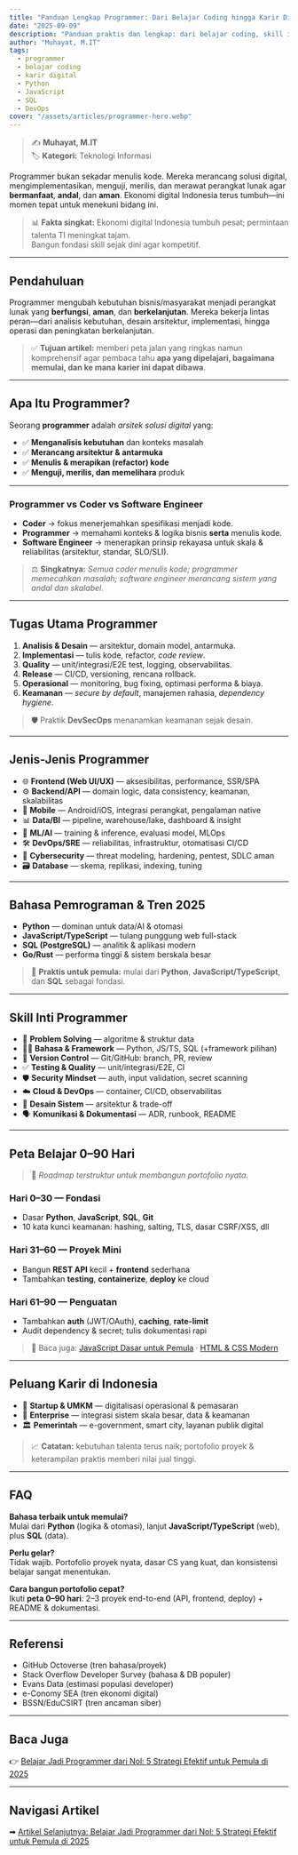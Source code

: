 ```yaml
---
title: "Panduan Lengkap Programmer: Dari Belajar Coding hingga Karir Digital Masa Depan"
date: "2025-09-09"
description: "Panduan praktis dan lengkap: dari belajar coding, skill inti, peta belajar 0–90 hari, hingga peluang karir digital di Indonesia."
author: "Muhayat, M.IT"
tags:
  - programmer
  - belajar coding
  - karir digital
  - Python
  - JavaScript
  - SQL
  - DevOps
cover: "/assets/articles/programmer-hero.webp"
---
```


> ✍️ **Muhayat, M.IT**  
> 🏷️ **Kategori:** Teknologi Informasi  


Programmer bukan sekadar menulis kode. Mereka merancang solusi digital, mengimplementasikan, menguji, merilis, dan merawat perangkat lunak agar **bermanfaat**, **andal**, dan **aman**. Ekonomi digital Indonesia terus tumbuh—ini momen tepat untuk menekuni bidang ini.

> 📊 **Fakta singkat:** Ekonomi digital Indonesia tumbuh pesat; permintaan talenta TI meningkat tajam.  
> Bangun fondasi skill sejak dini agar kompetitif.  

---

## Pendahuluan

Programmer mengubah kebutuhan bisnis/masyarakat menjadi perangkat lunak yang **berfungsi**, **aman**, dan **berkelanjutan**. Mereka bekerja lintas peran—dari analisis kebutuhan, desain arsitektur, implementasi, hingga operasi dan peningkatan berkelanjutan.

> ✅ **Tujuan artikel:** memberi peta jalan yang ringkas namun komprehensif agar pembaca tahu **apa yang dipelajari, bagaimana memulai, dan ke mana karier ini dapat dibawa**.  

---

## Apa Itu Programmer?

Seorang **programmer** adalah *arsitek solusi digital* yang:  

- ✅ **Menganalisis kebutuhan** dan konteks masalah  
- ✅ **Merancang arsitektur & antarmuka**  
- ✅ **Menulis & merapikan (refactor) kode**  
- ✅ **Menguji, merilis, dan memelihara** produk  

---

### Programmer vs Coder vs Software Engineer

- **Coder** → fokus menerjemahkan spesifikasi menjadi kode.  
- **Programmer** → memahami konteks & logika bisnis **serta** menulis kode.  
- **Software Engineer** → menerapkan prinsip rekayasa untuk skala & reliabilitas (arsitektur, standar, SLO/SLI).  

> ⚖️ **Singkatnya:** *Semua coder menulis kode; programmer memecahkan masalah; software engineer merancang sistem yang andal dan skalabel.*  

---

## Tugas Utama Programmer

1. **Analisis & Desain** — arsitektur, domain model, antarmuka.  
2. **Implementasi** — tulis kode, refactor, *code review*.  
3. **Quality** — unit/integrasi/E2E test, logging, observabilitas.  
4. **Release** — CI/CD, versioning, rencana rollback.  
5. **Operasional** — monitoring, bug fixing, optimasi performa & biaya.  
6. **Keamanan** — *secure by default*, manajemen rahasia, *dependency hygiene*.  

> 🛡️ Praktik **DevSecOps** menanamkan keamanan sejak desain.  

---

## Jenis-Jenis Programmer

- 🌐 **Frontend (Web UI/UX)** — aksesibilitas, performance, SSR/SPA  
- ⚙️ **Backend/API** — domain logic, data consistency, keamanan, skalabilitas  
- 📱 **Mobile** — Android/iOS, integrasi perangkat, pengalaman native  
- 📊 **Data/BI** — pipeline, warehouse/lake, dashboard & insight  
- 🧠 **ML/AI** — training & inference, evaluasi model, MLOps  
- 🛠️ **DevOps/SRE** — reliabilitas, infrastruktur, otomatisasi CI/CD  
- 🔐 **Cybersecurity** — threat modeling, hardening, pentest, SDLC aman  
- 🗃️ **Database** — skema, replikasi, indexing, tuning  

---

## Bahasa Pemrograman & Tren 2025

- **Python** — dominan untuk data/AI & otomasi  
- **JavaScript/TypeScript** — tulang punggung web full-stack  
- **SQL (PostgreSQL)** — analitik & aplikasi modern  
- **Go/Rust** — performa tinggi & sistem berskala besar  

> 🎯 **Praktis untuk pemula:** mulai dari **Python**, **JavaScript/TypeScript**, dan **SQL** sebagai fondasi.  

---

## Skill Inti Programmer

- 🧩 **Problem Solving** — algoritme & struktur data  
- 👨‍💻 **Bahasa & Framework** — Python, JS/TS, SQL (+framework pilihan)  
- 🧬 **Version Control** — Git/GitHub: branch, PR, review  
- ✅ **Testing & Quality** — unit/integrasi/E2E, CI  
- 🛡️ **Security Mindset** — auth, input validation, secret scanning  
- ☁️ **Cloud & DevOps** — container, CI/CD, observabilitas  
- 🧱 **Desain Sistem** — arsitektur & trade-off  
- 🗣️ **Komunikasi & Dokumentasi** — ADR, runbook, README  

---

## Peta Belajar 0–90 Hari

> 🎯 *Roadmap terstruktur untuk membangun portofolio nyata.*  

### Hari 0–30 — Fondasi
- Dasar **Python**, **JavaScript**, **SQL**, **Git**  
- 10 kata kunci keamanan: hashing, salting, TLS, dasar CSRF/XSS, dll  

### Hari 31–60 — Proyek Mini
- Bangun **REST API** kecil + **frontend** sederhana  
- Tambahkan **testing**, **containerize**, **deploy** ke cloud  

### Hari 61–90 — Penguatan
- Tambahkan **auth** (JWT/OAuth), **caching**, **rate-limit**  
- Audit dependency & secret; tulis dokumentasi rapi  

> 🔗 Baca juga: [JavaScript Dasar untuk Pemula](/articles/js-dasar) · [HTML & CSS Modern](/articles/html-css-modern)  

---

## Peluang Karir di Indonesia

- 🚀 **Startup & UMKM** — digitalisasi operasional & pemasaran  
- 🏢 **Enterprise** — integrasi sistem skala besar, data & keamanan  
- 🏛️ **Pemerintah** — e-government, smart city, layanan publik digital  

> 📈 **Catatan:** kebutuhan talenta terus naik; portofolio proyek & keterampilan praktis memberi nilai jual tinggi.  

---

## FAQ

**Bahasa terbaik untuk memulai?**  
Mulai dari **Python** (logika & otomasi), lanjut **JavaScript/TypeScript** (web), plus **SQL** (data).  

**Perlu gelar?**  
Tidak wajib. Portofolio proyek nyata, dasar CS yang kuat, dan konsistensi belajar sangat menentukan.  

**Cara bangun portofolio cepat?**  
Ikuti **peta 0–90 hari**: 2–3 proyek end-to-end (API, frontend, deploy) + README & dokumentasi.  

---

## Referensi

- GitHub Octoverse (tren bahasa/proyek)  
- Stack Overflow Developer Survey (bahasa & DB populer)  
- Evans Data (estimasi populasi developer)  
- e-Conomy SEA (tren ekonomi digital)  
- BSSN/EduCSIRT (tren ancaman siber)  

---

## Baca Juga

👉 [Belajar Jadi Programmer dari Nol: 5 Strategi Efektif untuk Pemula di 2025](/articles/belajar-jadi-programmer-dari-nol-5-strategi-pemula/)  

---

## Navigasi Artikel

➡ [Artikel Selanjutnya: Belajar Jadi Programmer dari Nol: 5 Strategi Efektif untuk Pemula di 2025](/articles/belajar-jadi-programmer-dari-nol-5-strategi-pemula/)
